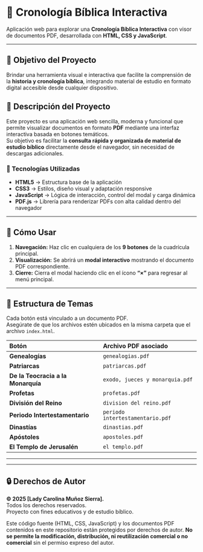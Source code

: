 # 📖 Cronología Bíblica Interactiva

Aplicación web para explorar una **Cronología Bíblica Interactiva** con visor de documentos PDF, desarrollada con **HTML, CSS y JavaScript**.

---

## 🧠 Objetivo del Proyecto

Brindar una herramienta visual e interactiva que facilite la comprensión de la **historia y cronología bíblica**, integrando material de estudio en formato digital accesible desde cualquier dispositivo.

## 🌟 Descripción del Proyecto

Este proyecto es una aplicación web sencilla, moderna y funcional que permite visualizar documentos en formato **PDF** mediante una interfaz interactiva basada en botones temáticos.  
Su objetivo es facilitar la **consulta rápida y organizada de material de estudio bíblico** directamente desde el navegador, sin necesidad de descargas adicionales.

### 🧩 Tecnologías Utilizadas
- **HTML5** → Estructura base de la aplicación  
- **CSS3** → Estilos, diseño visual y adaptación responsive  
- **JavaScript** → Lógica de interacción, control del modal y carga dinámica  
- **PDF.js** → Librería para renderizar PDFs con alta calidad dentro del navegador  

---

## 🚀 Cómo Usar

1. **Navegación:** Haz clic en cualquiera de los **9 botones** de la cuadrícula principal.  
2. **Visualización:** Se abrirá un **modal interactivo** mostrando el documento PDF correspondiente.  
3. **Cierre:** Cierra el modal haciendo clic en el ícono **“×”** para regresar al menú principal.  

---

## 📂 Estructura de Temas

Cada botón está vinculado a un documento PDF.  
Asegúrate de que los archivos estén ubicados en la misma carpeta que el archivo `index.html`.

| Botón | Archivo PDF asociado |
| :------------------------------ | :----------------------------------------- |
| **Genealogías** | `genealogias.pdf` |
| **Patriarcas** | `patriarcas.pdf` |
| **De la Teocracia a la Monarquía** | `exodo, jueces y monarquia.pdf` |
| **Profetas** | `profetas.pdf` |
| **División del Reino** | `division del reino.pdf` |
| **Periodo Intertestamentario** | `periodo intertestamentario.pdf` |
| **Dinastías** | `dinastias.pdf` |
| **Apóstoles** | `apostoles.pdf` |
| **El Templo de Jerusalén** | `el templo.pdf` |

---



---

## 🔒 Derechos de Autor

**© 2025 [Lady Carolina Muñoz Sierra].**  
Todos los derechos reservados.  
Proyecto con fines educativos y de estudio bíblico.


Este código fuente (HTML, CSS, JavaScript) y los documentos PDF contenidos en este repositorio están protegidos por derechos de autor. **No se permite la modificación, distribución, ni reutilización comercial o no comercial** sin el permiso expreso del autor.
